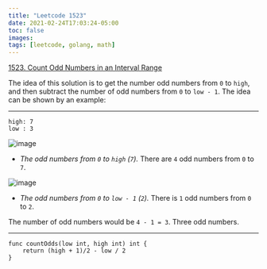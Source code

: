 ```yaml
---
title: "Leetcode 1523"
date: 2021-02-24T17:03:24-05:00
toc: false
images:
tags: [leetcode, golang, math]
---
```

[1523. Count Odd Numbers in an Interval Range](https://leetcode.com/problems/count-odd-numbers-in-an-interval-range/)

The idea of this solution is to get the number odd numbers from `0` to `high`, and then subtract the number of odd numbers from `0` to `low - 1`. The idea can be shown by an example:
* **
```
high: 7
low : 3
```

![image](https://assets.leetcode.com/users/images/2ca6929e-c01e-491f-9505-85dc303d779a_1614122599.638341.png)
* *The odd numbers from `0` to `high` (`7`).* There are `4` odd numbers from `0` to `7`.

![image](https://assets.leetcode.com/users/images/0b5c316a-d1ed-426a-889f-2741c8b861f4_1614122953.1401534.png)
* *The odd numbers from `0` to `low - 1` (`2`).* There is `1` odd numbers from `0` to `2`.

The number of odd numbers would be `4 - 1 = 3`. Three odd numbers.

* **
```
func countOdds(low int, high int) int {
	return (high + 1)/2 - low / 2
}
```

